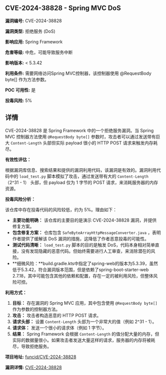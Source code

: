 ## CVE-2024-38828 - Spring MVC DoS

**漏洞编号:** CVE-2024-38828

**漏洞类型:** 拒绝服务 (DoS)

**影响应用:** Spring Framework

**危害等级:** 中危，可能导致服务中断

**影响版本:** < 5.3.42

**利用条件:** 需要网络访问Spring MVC控制器，该控制器使用 @RequestBody byte[] 作为方法参数。

**POC 可用性:** 是

**投毒风险:** 5%

## 详情

CVE-2024-38828 是 Spring Framework 中的一个拒绝服务漏洞。当 Spring MVC 控制器方法使用 `@RequestBody byte[]` 参数时，攻击者可以通过发送带有巨大 `Content-Length` 头部但实际 payload 很小的 HTTP POST 请求来触发内存耗尽。

**有效性评估：**

根据漏洞库信息、搜索结果和提供的漏洞利用代码，该漏洞是有效的。漏洞利用代码中的 `load_test.py` 脚本模拟了攻击，通过发送带有大的 `Content-Length` （2^31 - 1） 头部，但 payload 仅为 1 字节的 POST 请求，来消耗服务器的内存资源。

**投毒风险分析：**

该仓库中存在投毒代码的风险较低，约为 5%。理由如下：

*   **主要功能明确：** 该仓库的主要目的是演示 CVE-2024-38828 漏洞，并提供修复方案。
*   **包含修复方案：** 仓库包含 `SafeByteArrayHttpMessageConverter.java` ，表明作者提供了缓解该 DoS 漏洞的措施，这降低了作者恶意投毒的可能性。
*   **测试代码清晰：** `load_test.py` 脚本的目的是触发 DoS，代码本身相对简单直接，没有发现隐藏的恶意代码。但始终需要进行人工审查，来消除潜在的风险。
*   **细微风险：**build.gradle.kts中指定了spring-web的版本为5.3.39，虽然低于5.3.42，符合漏洞版本范围，但是依赖了spring-boot-starter-web 2.7.18，其中可能包含其他的依赖和配置，存在一定的被利用风险，但整体风险可控。

**利用方式：**

1.  **目标：** 存在漏洞的 Spring MVC 应用，其中包含使用 `@RequestBody byte[]` 作为参数的控制器方法。
2.  **攻击：** 攻击者构造恶意的 HTTP POST 请求。
3.  **请求头部：** 设置 `Content-Length` 头部为一个非常大的值（例如 2^31 - 1）。
4.  **请求体：** 发送一个很小的请求体（例如 1 字节）。
5.  **结果：** Spring Framework 会根据 `Content-Length` 的值分配大量的内存，但实际的数据量很小。如果攻击者发送大量这样的请求，服务器的内存将被耗尽，导致拒绝服务。

**项目地址:** [funcid/CVE-2024-38828](https://github.com/funcid/CVE-2024-38828)

**漏洞详情:** [CVE-2024-38828](https://nvd.nist.gov/vuln/detail/CVE-2024-38828)